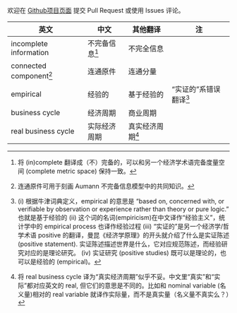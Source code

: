欢迎在 [Github项目页面](https://github.com/AlbertLei/econ-jargon)  提交 Pull Request 或使用 Issues 评论。


| 英文                      | 中文     | 其他翻译   | 注                 |
| ------------------------- | -------- | ---------- | ------------------ |
| incomplete information  | 不完备信息[^fnii]     | 不完全信息   |
| connected component[^fncc] | 连通原件 | 连通分量   |                    |
| empirical                 | 经验的   | 基于经验的 | “实证的”系错误翻译[^fnem] |
| business cycle | 经济周期 | 商业周期 |                    |
| real business cycle | 实际经济周期 | 真实经济周期[^fnbc] |    |


[^fnii]: 将 (in)complete 翻译成（不）完备的，可以和另一个经济学术语完备度量空间 (complete metric space) 保持一致。

[^fncc]: 连通原件可用于刻画 Aumann 不完备信息模型中的共同知识。

[^fnem]: (i) 根据牛津词典定义，empirical 的意思是 “based on, concerned with, or verifiable by observation or experience rather than theory or pure logic.” 也就是基于经验的 (ii) 这个词的名词(empiricism)在中文译作“经验主义”，统计学中的 empirical process 也译作经验过程 (iii) “实证的”是另一个经济学/哲学术语 positive 的翻译，曼昆《经济学原理》的开头就介绍了什么是实证陈述 (positive statement). 实证陈述描述世界是什么，它对应规范陈述，而经验研究对应的是理论研究。 (iv) 实证研究 (positive studies) 既可以是理论的，也可以是经验的 (empirical)。

[^fnbc]: 将 real business cycle 译为“真实经济周期”似乎不妥。中文里“真实”和“实际”都对应英文的 real, 但它们的意思是不同的。比如和 nominal variable (名义量)相对的 real variable 就译作实际量，而不是真实量（名义量不真实么？）
